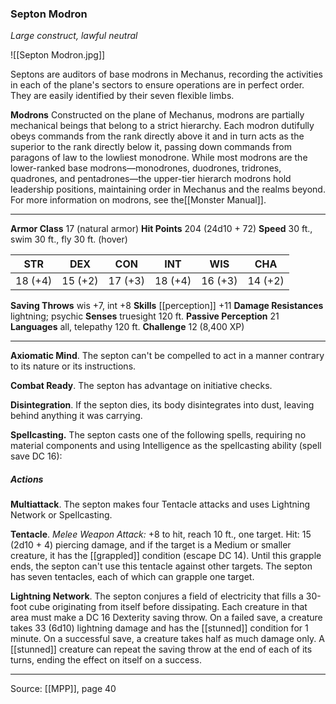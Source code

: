 ### Septon Modron
_Large construct, lawful neutral_

![[Septon Modron.jpg]]

Septons are auditors of base modrons in Mechanus, recording the activities in each of the plane's sectors to ensure operations are in perfect order. They are easily identified by their seven flexible limbs.


**Modrons** Constructed on the plane of Mechanus, modrons are partially mechanical beings that belong to a strict hierarchy. Each modron dutifully obeys commands from the rank directly above it and in turn acts as the superior to the rank directly below it, passing down commands from paragons of law to the lowliest monodrone. While most modrons are the lower-ranked base modrons—monodrones, duodrones, tridrones, quadrones, and pentadrones—the upper-tier hierarch modrons hold leadership positions, maintaining order in Mechanus and the realms beyond. For more information on modrons, see the[[Monster Manual]].





---

**Armor Class** 17 (natural armor)
**Hit Points** 204 (24d10 + 72)
**Speed** 30 ft., swim 30 ft., fly 30 ft. (hover)

| STR     | DEX     | CON     | INT     | WIS     | CHA     |
|---------|---------|---------|---------|---------|---------|
| 18 (+4) | 15 (+2) | 17 (+3) | 18 (+4) | 16 (+3) | 14 (+2) |

**Saving Throws** wis +7, int +8
**Skills** [[perception]] +11
**Damage Resistances** lightning; psychic
**Senses** truesight 120 ft.
**Passive Perception** 21
**Languages** all, telepathy 120 ft.
**Challenge** 12 (8,400 XP)

---

**Axiomatic Mind**. The septon can't be compelled to act in a manner contrary to its nature or its instructions.

**Combat Ready**. The septon has advantage on initiative checks.

**Disintegration**. If the septon dies, its body disintegrates into dust, leaving behind anything it was carrying.

**Spellcasting.** The septon casts one of the following spells, requiring no material components and using Intelligence as the spellcasting ability (spell save DC 16):

##### Actions
**Multiattack**. The septon makes four Tentacle attacks and uses Lightning Network or Spellcasting.

**Tentacle**. _Melee Weapon Attack:_ +8 to hit, reach 10 ft., one target. Hit: 15 (2d10 + 4) piercing damage, and if the target is a Medium or smaller creature, it has the [[grappled]] condition (escape DC 14). Until this grapple ends, the septon can't use this tentacle against other targets. The septon has seven tentacles, each of which can grapple one target.

**Lightning Network**. The septon conjures a field of electricity that fills a 30-foot cube originating from itself before dissipating. Each creature in that area must make a DC 16 Dexterity saving throw. On a failed save, a creature takes 33 (6d10) lightning damage and has the [[stunned]] condition for 1 minute. On a successful save, a creature takes half as much damage only. A [[stunned]] creature can repeat the saving throw at the end of each of its turns, ending the effect on itself on a success.


---

Source: [[MPP]], page 40